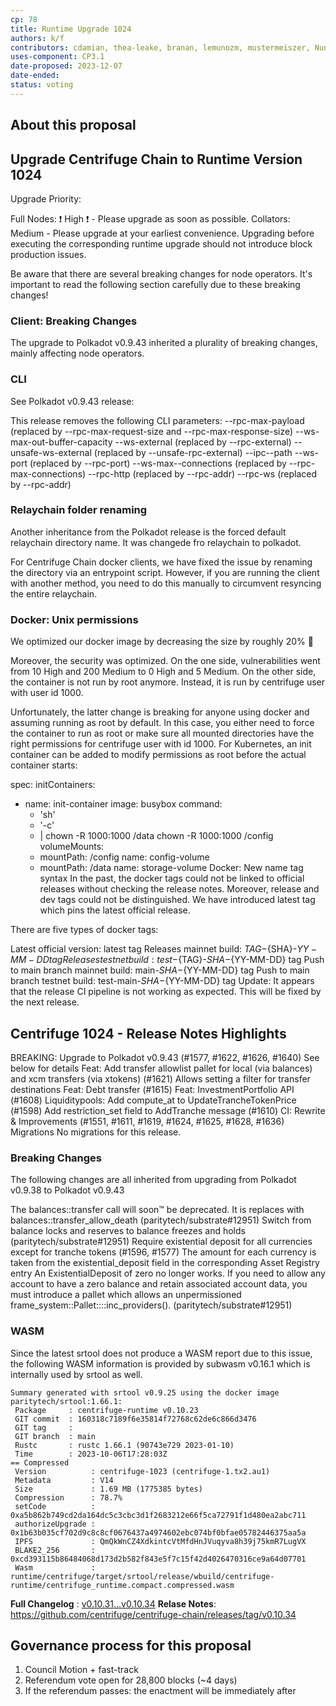 ```yaml
---
cp: 78
title: Runtime Upgrade 1024
authors: k/f
contributors: cdamian, thea-leake, branan, lemunozm, mustermeiszer, NunoAlexandre, wischli
uses-component: CP3.1
date-proposed: 2023-12-07
date-ended: 
status: voting
---
```


## About this proposal

Upgrade Centrifuge Chain to Runtime Version 1024
-----------------------------------------------------

Upgrade Priority:

Full Nodes: ❗️ High ❗️ - Please upgrade as soon as possible.
Collators: Medium - Please upgrade at your earliest convenience.
Upgrading before executing the corresponding runtime upgrade should not introduce block production issues.

Be aware that there are several breaking changes for node operators. It's important to read the following section carefully due to these breaking changes!

### Client: Breaking Changes
The upgrade to Polkadot v0.9.43 inherited a plurality of breaking changes, mainly affecting node operators.

### CLI
See Polkadot v0.9.43 release:

This release removes the following CLI parameters:
--rpc-max-payload (replaced by --rpc-max-request-size and --rpc-max-response-size)
--ws-max-out-buffer-capacity
--ws-external (replaced by --rpc-external)
--unsafe-ws-external (replaced by --unsafe-rpc-external)
--ipc--path
--ws-port (replaced by --rpc-port)
--ws-max--connections (replaced by --rpc-max-connections)
--rpc-http (replaced by --rpc-addr)
--rpc-ws (replaced by --rpc-addr)

### Relaychain folder renaming
Another inheritance from the Polkadot release is the forced default relaychain directory name. It was changede fro relaychain to polkadot.

For Centrifuge Chain docker clients, we have fixed the issue by renaming the directory via an entrypoint script. However, if you are running the client with another method, you need to do this manually to circumvent resyncing the entire relaychain.

### Docker: Unix permissions
We optimized our docker image by decreasing the size by roughly 20% 🚀

Moreover, the security was optimized. On the one side, vulnerabilities went from 10 High and 200 Medium to 0 High and 5 Medium. On the other side, the container is not run by root anymore. Instead, it is run by centrifuge user with user id 1000.

Unfortunately, the latter change is breaking for anyone using docker and assuming running as root by default. In this case, you either need to force the container to run as root or make sure all mounted directories have the right permissions for centrifuge user with id 1000. For Kubernetes, an init container can be added to modify permissions as root before the actual container starts:

spec:
  initContainers:
  - name: init-container
    image: busybox
    command: 
    - 'sh'
    - '-c'
    - |
      chown -R 1000:1000 /data
      chown -R 1000:1000 /config
    volumeMounts:
    - mountPath: /config
      name: config-volume
    - mountPath: /data
      name: storage-volume 
Docker: New name tag syntax
In the past, the docker tags could not be linked to official releases without checking the release notes. Moreover, release and dev tags could not be distinguished. We have introduced latest tag which pins the latest official release.

There are five types of docker tags:

Latest official version: latest tag
Releases mainnet build: ${TAG}-${SHA}-${YY-MM-DD} tag
Releases testnet build: test-${TAG}-${SHA}-${YY-MM-DD} tag
Push to main branch mainnet build: main-${SHA}-${YY-MM-DD} tag
Push to main branch testnet build: test-main-${SHA}-${YY-MM-DD} tag
Update: It appears that the release CI pipeline is not working as expected. This will be fixed by the next release.

## Centrifuge 1024 - Release Notes Highlights
BREAKING: Upgrade to Polkadot v0.9.43 (#1577, #1622, #1626, #1640)
See below for details
Feat: Add transfer allowlist pallet for local (via balances) and xcm transfers (via xtokens) (#1621)
Allows setting a filter for transfer destinations
Feat: Debt transfer (#1615)
Feat: InvestmentPortfolio API (#1608)
Liquiditypools:
Add compute_at to UpdateTrancheTokenPrice (#1598)
Add restriction_set field to AddTranche message (#1610)
CI: Rewrite & Improvements (#1551, #1611, #1619, #1624, #1625, #1628, #1636)
Migrations
No migrations for this release.

### Breaking Changes
The following changes are all inherited from upgrading from Polkadot v0.9.38 to Polkadot v0.9.43

The balances::transfer call will soon™️ be deprecated. It is replaces with balances::transfer_allow_death (paritytech/substrate#12951)
Switch from balance locks and reserves to balance freezes and holds (paritytech/substrate#12951)
Require existential deposit for all currencies except for tranche tokens (#1596, #1577)
The amount for each currency is taken from the existential_deposit field in the corresponding Asset Registry entry
An ExistentialDeposit of zero no longer works. If you need to allow any account to have a zero balance and retain associated account data, you must introduce a pallet which allows an unpermissioned frame_system::Pallet::<Runtime>::inc_providers(). (paritytech/substrate#12951)

### WASM

Since the latest srtool does not produce a WASM report due to this issue, the following WASM information is provided by subwasm v0.16.1 which is internally used by srtool as well.

```
Summary generated with srtool v0.9.25 using the docker image paritytech/srtool:1.66.1:
 Package     : centrifuge-runtime v0.10.23
 GIT commit  : 160318c7189f6e35814f72768c62de6c866d3476
 GIT tag     : 
 GIT branch  : main
 Rustc       : rustc 1.66.1 (90743e729 2023-01-10)
 Time        : 2023-10-06T17:28:03Z
== Compressed
 Version          : centrifuge-1023 (centrifuge-1.tx2.au1)
 Metadata         : V14
 Size             : 1.69 MB (1775385 bytes)
 Compression      : 78.7%
 setCode          : 0xa5b862b749cd2da164dc5c3cbc3d1f2683212e66f5ca72791f1d480ea2abc711
 authorizeUpgrade : 0x1b63b035cf702d9c8c8cf0676437a4974602ebc074bf0bfae05782446375aa5a
 IPFS             : QmQkWnCZ4XdkintcVtMfdHnJVuqyva8h39j75kmR7LugVX
 BLAKE2_256       : 0xcd393115b86484068d173d2b582f843e5f7c15f42d4026470316ce9a64d07701
 Wasm             : runtime/centrifuge/target/srtool/release/wbuild/centrifuge-runtime/centrifuge_runtime.compact.compressed.wasm
```

**Full Changelog** : [v0.10.31...v0.10.34](https://github.com/centrifuge/centrifuge-chain/compare/v0.10.31...v0.10.34)
**Relase Notes**: https://github.com/centrifuge/centrifuge-chain/releases/tag/v0.10.34


## Governance process for this proposal
1. Council Motion + fast-track
2. Referendum vote open for 28,800 blocks (~4 days)
3. If the referendum passes: the enactment will be immediately after